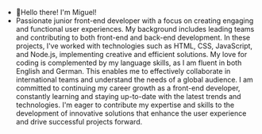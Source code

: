 - 👋Hello there! I'm Miguel!
-  Passionate junior front-end developer with a focus on creating engaging and functional user experiences. My background includes leading teams and contributing to both front-end and back-end development. In these projects, I've worked with technologies such as HTML, CSS, JavaScript, and Node.js, implementing creative and efficient solutions.
My love for coding is complemented by my language skills, as I am fluent in both English and German. This enables me to effectively collaborate in international teams and understand the needs of a global audience.
I am committed to continuing my career growth as a front-end developer, constantly learning and staying up-to-date with the latest trends and technologies. I'm eager to contribute my expertise and skills to the development of innovative solutions that enhance the user experience and drive successful projects forward.

